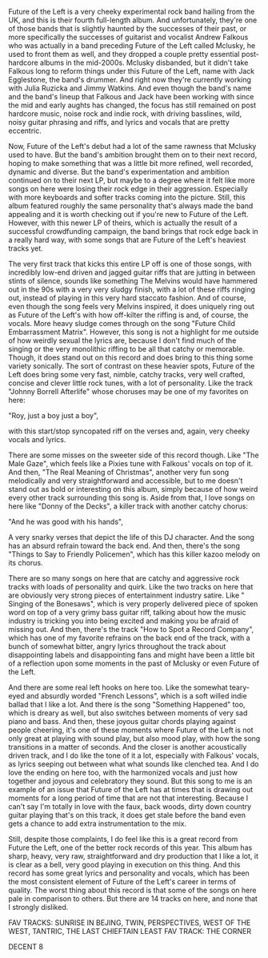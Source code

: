 Future of the Left is a very cheeky experimental rock band hailing from the UK, and this is their fourth full-length album. And unfortunately, they're one of those bands that is slightly haunted by the successes of their past, or more specifically the successes of guitarist and vocalist Andrew Falkous who was actually in a band preceding Future of the Left called Mclusky, he used to front them as well, and they dropped a couple pretty essential post-hardcore albums in the mid-2000s. Mclusky disbanded, but it didn't take Falkous long to reform things under this Future of the Left, name with Jack Egglestone, the band's drummer. And right now they're currently working with Julia Ruzicka and Jimmy Watkins. And even though the band's name and the band's lineup that Falkous and Jack have been working with since the mid and early aughts has changed, the focus has still remained on post hardcore music, noise rock and indie rock, with driving basslines, wild, noisy guitar phrasing and riffs, and lyrics and vocals that are pretty eccentric.

Now, Future of the Left's debut had a lot of the same rawness that Mclusky used to have. But the band's ambition brought them on to their next record, hoping to make something that was a little bit more refined, well recorded, dynamic and diverse. But the band's experimentation and ambition continued on to their next LP, but maybe to a degree where it felt like more songs on here were losing their rock edge in their aggression. Especially with more keyboards and softer tracks coming into the picture. Still, this album featured roughly the same personality that's always made the band appealing and it is worth checking out if you're new to Future of the Left. However, with this newer LP of theirs, which is actually the result of a successful crowdfunding campaign, the band brings that rock edge back in a really hard way, with some songs that are Future of the Left's heaviest tracks yet.

The very first track that kicks this entire LP off is one of those songs, with incredibly low-end driven and jagged guitar riffs that are jutting in between stints of silence, sounds like something The Melvins would have hammered out in the 90s with a very very sludgy finish, with a lot of these riffs ringing out, instead of playing in this very hard staccato fashion. And of course, even though the song feels very Melvins inspired, it does uniquely ring out as Future of the Left's with how off-kilter the riffing is and, of course, the vocals. More heavy sludge comes through on the song "Future Child Embarrassment Matrix". However, this song is not a highlight for me outside of how weirdly sexual the lyrics are, because I don't find much of the singing or the very monolithic riffing to be all that catchy or memorable. Though, it does stand out on this record and does bring to this thing some variety sonically. The sort of contrast on these heavier spots, Future of the Left does bring some very fast, nimble, catchy tracks, very well crafted, concise and clever little rock tunes, with a lot of personality. Like the track "Johnny Borrell Afterlife" whose choruses may be one of my favorites on here:

"Roy, just a boy just a boy",

with this start/stop syncopated riff on the verses and, again, very cheeky vocals and lyrics.

There are some misses on the sweeter side of this record though. Like "The Male Gaze", which feels like a Pixies tune with Falkous' vocals on top of it. And then, "The Real Meaning of Christmas", another very fun song melodically and very straightforward and accessible, but to me doesn't stand out as bold or interesting on this album, simply because of how weird every other track surrounding this song is. Aside from that, I love songs on here like "Donny of the Decks", a killer track with another catchy chorus:

"And he was good with his hands",

A very snarky verses that depict the life of this DJ character. And the song has an absurd refrain toward the back end. And then, there's the song "Things to Say to Friendly Policemen", which has this killer kazoo melody on its chorus.

There are so many songs on here that are catchy and aggressive rock tracks with loads of personality and quirk. Like the two tracks on here that are obviously very strong pieces of entertainment industry satire. Like "
Singing of the Bonesaws", which is very properly delivered piece of spoken word on top of a very grimy bass guitar riff, talking about how the music industry is tricking you into being excited and making you be afraid of missing out. And then, there's the track "How to Spot a Record Company", which has one of my favorite refrains on the back end of the track, with a bunch of somewhat bitter, angry lyrics throughout the track about disappointing labels and disappointing fans and might have been a little bit of a reflection upon some moments in the past of Mclusky or even Future of the Left.

And there are some real left hooks on here too. Like the somewhat teary-eyed and absurdly worded "French Lessons", which is a soft willed indie ballad that I like a lot. And there is the song "Something Happened" too, which is dreary as well, but also switches between moments of very sad piano and bass. And then, these joyous guitar chords playing against people cheering, it's one of these moments where Future of the Left is not only great at playing with sound play, but also mood play, with how the song transitions in a matter of seconds. And the closer is another acoustically driven track, and I do like the tone of it a lot, especially with Falkous' vocals, as lyrics seeping out between what what sounds like clenched tea. And I do love the ending on here too, with the harmonized vocals and just how together and joyous and celebratory they sound. But this song to me is an example of an issue that Future of the Left has at times that is drawing out moments for a long period of time that are not that interesting. Because I can't say I'm totally in love with the faux, back woods, dirty down country guitar playing that's on this track, it does get stale before the band even gets a chance to add extra instrumentation to the mix.

Still, despite those complaints, I do feel like this is a great record from Future the Left, one of the better rock records of this year. This album has sharp, heavy, very raw, straightforward and dry production that I like a lot, it is clear as a bell, very good playing in execution on this thing. And this record has some great lyrics and personality and vocals, which has been the most consistent element of Future of the Left's career in terms of quality. The worst thing about this record is that some of the songs on here pale in comparison to others. But there are 14 tracks on here, and none that I strongly disliked.

FAV TRACKS: SUNRISE IN BEJING, TWIN, PERSPECTIVES, WEST OF THE WEST, TANTRIC, THE LAST CHIEFTAIN
LEAST FAV TRACK: THE CORNER

DECENT 8
